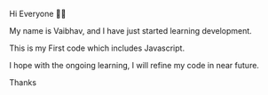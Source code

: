Hi Everyone 🙋🏻

My name is Vaibhav, and I have just started learning development.

This is my First code which includes Javascript.

I hope with the ongoing learning, I will refine my code in near future.

Thanks
